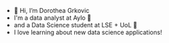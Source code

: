 - 👋 Hi, I’m Dorothea Grkovic
- I'm a data analyst at Aylo 👾
- and a Data Science student at LSE + UoL 🦫
- I love learning about new data science applications!
